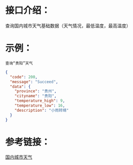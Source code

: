 # 接口介绍：
查询国内城市天气基础数据（天气情况，最低温度，最高温度）

# 示例：
```
查询“贵阳”天气
``` 
```json
{
  "code": 200,
  "message": "Succeed",
  "data": {
    "province": "贵州",
    "cityname": "贵阳",
    "temperature_high": 9,
    "temperature_low": 16,
    "description": "小雨转晴" 
  }
}
```  

# 参考链接：
[国内城市天气](https://ai.luzhi.online/HomeApiDetails?aid=API8c27uuavmwbgbjjr6u5pw3cx3vq)
